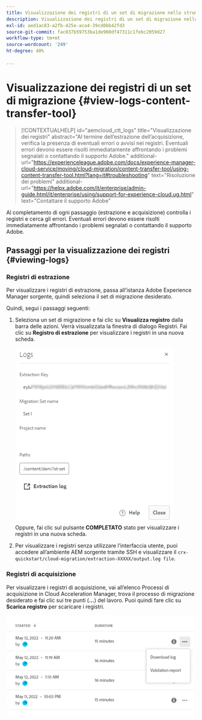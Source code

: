 ```yaml
---
title: Visualizzazione dei registri di un set di migrazione nello strumento Content Transfer (Trasferimento contenuti)
description: Visualizzazione dei registri di un set di migrazione nello strumento Content Transfer (Trasferimento contenuti)
exl-id: aed1ac83-a2fb-425e-aca4-39cd0bb42fd3
source-git-commit: fac037b59753ba1de960df47311c1febc2059d27
workflow-type: tm+mt
source-wordcount: '249'
ht-degree: 40%

---
```


# Visualizzazione dei registri di un set di migrazione {#view-logs-content-transfer-tool}


>[!CONTEXTUALHELP]
>id="aemcloud_ctt_logs"
>title="Visualizzazione dei registri"
>abstract="Al termine dell’estrazione dell’acquisizione, verifica la presenza di eventuali errori o avvisi nei registri. Eventuali errori devono essere risolti immediatamente affrontando i problemi segnalati o contattando il supporto Adobe."
>additional-url="https://experienceleague.adobe.com/docs/experience-manager-cloud-service/moving/cloud-migration/content-transfer-tool/using-content-transfer-tool.html?lang=it#troubleshooting" text="Risoluzione dei problemi"
>additional-url="https://helpx.adobe.com/it/enterprise/admin-guide.html/it/enterprise/using/support-for-experience-cloud.ug.html" text="Contattare il supporto Adobe"

Al completamento di ogni passaggio (estrazione e acquisizione) controlla i registri e cerca gli errori.  Eventuali errori devono essere risolti immediatamente affrontando i problemi segnalati o contattando il supporto Adobe.

## Passaggi per la visualizzazione dei registri {#viewing-logs}

### Registri di estrazione

Per visualizzare i registri di estrazione, passa all’istanza Adobe Experience Manager sorgente, quindi seleziona il set di migrazione desiderato.

Quindi, segui i passaggi seguenti:

1. Seleziona un set di migrazione e fai clic su **Visualizza registro** dalla barra delle azioni. Verrà visualizzata la finestra di dialogo Registri. Fai clic su **Registro di estrazione** per visualizzare i registri in una nuova scheda.

   ![immagine](/help/journey-migration/content-transfer-tool/assets-ctt/cttcam25.png) \
   Oppure, fai clic sul pulsante **COMPLETATO** stato per visualizzare i registri in una nuova scheda.

1. Per visualizzare i registri senza utilizzare l’interfaccia utente, puoi accedere all’ambiente AEM sorgente tramite SSH e visualizzare il `crx-quickstart/cloud-migration/extraction-XXXXX/output.log file`.

### Registri di acquisizione

Per visualizzare i registri di acquisizione, vai all’elenco Processi di acquisizione in Cloud Acceleration Manager, trova il processo di migrazione desiderato e fai clic sui tre punti (**...**) del lavoro. Puoi quindi fare clic su **Scarica registro** per scaricare i registri.

![immagine](/help/journey-migration/content-transfer-tool/assets-ctt/cttcam28.png)
